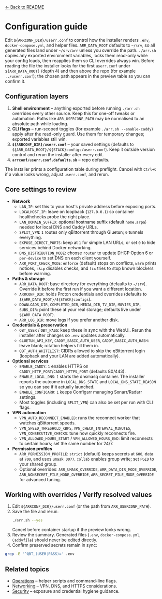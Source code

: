 [← Back to README](../README.md)

# Configuration guide

Edit `${ARRCONF_DIR}/userr.conf` to control how the installer renders `.env`, `docker-compose.yml`, and helper files. `ARR_DATA_ROOT` defaults to `~/srv`, so all generated files land under `~/srv/arr` unless you override the path. `./arr.sh` copies any exported environment variables, locks them read-only while your config loads, then reapplies them so CLI overrides always win. Before reading the file the installer looks for the first `userr.conf` under `${ARR_DATA_ROOT}` (depth 4) and then above the repo (for example `../userr.conf`); the chosen path appears in the preview table so you can confirm it.

## Configuration layers

1. **Shell environment** – anything exported before running `./arr.sh` overrides every other source. Keep this for one-off tweaks or automation. Paths like `ARR_USERCONF_PATH` may be normalised to an absolute path while loading.
2. **CLI flags** – run-scoped toggles (for example `./arr.sh --enable-caddy`) apply after the read-only guard. Use them for temporary changes; exported variables still win.
3. **`${ARRCONF_DIR}/userr.conf`** – your saved settings (defaults to `${ARR_DATA_ROOT}/${STACK}configs/userr.conf`). Keep it outside version control and rerun the installer after every edit.
4. **`arrconf/userr.conf.defaults.sh`** – repo defaults.

The installer prints a configuration table during preflight. Cancel with `Ctrl+C` if a value looks wrong, adjust `userr.conf`, and rerun.

## Core settings to review

- **Network**
  - `LAN_IP`: set this to your host's private address before exposing ports.
  - `LOCALHOST_IP`: leave on loopback (`127.0.0.1`) so container healthchecks probe the right place.
  - `LAN_DOMAIN_SUFFIX`: optional hostname suffix (default `home.arpa`) needed for local DNS and Caddy URLs.
  - `SPLIT_VPN`: `1` routes only qBittorrent through Gluetun; `0` tunnels everything.
  - `EXPOSE_DIRECT_PORTS`: keep at `1` for simple LAN URLs, or set `0` to hide services behind Docker networking.
  - `DNS_DISTRIBUTION_MODE`: choose `router` to update DHCP Option 6 or `per-device` to set DNS on each client yourself.
  - `ARR_PORT_CHECK_MODE`: `enforce` (default) stops on conflicts, `warn` prints notices, `skip` disables checks, and `fix` tries to stop known blockers before warning.
- **Paths & storage**
  - `ARR_DATA_ROOT`: base directory for everything (defaults to `~/srv`). Override it before the first run if you want a different location.
  - `ARRCONF_DIR`: holds Proton credentials and overrides (defaults to `${ARR_DATA_ROOT}/${STACK}configs`).
  - `DOWNLOADS_DIR`, `COMPLETED_DIR`, `MEDIA_DIR`, `TV_DIR`, `MOVIES_DIR`, `SUBS_DIR`: point these at your real storage; defaults live under `${ARR_DATA_ROOT}`.
  - `ARR_LOG_DIR`: move logs if you prefer another disk.
- **Credentials & preservation**
  - `QBT_USER` / `QBT_PASS`: keep these in sync with the WebUI. Rerun the installer after changes so `.env` updates automatically.
  - `GLUETUN_API_KEY`, `CADDY_BASIC_AUTH_USER`, `CADDY_BASIC_AUTH_HASH`: leave blank; rotation helpers fill them in.
  - `QBT_AUTH_WHITELIST`: CIDRs allowed to skip the qBittorrent login (loopback and your LAN are added automatically).
- **Optional services**
  - `ENABLE_CADDY`: `1` enables HTTPS on `CADDY_HTTP_PORT`/`CADDY_HTTPS_PORT` (defaults 80/443).
  - `ENABLE_LOCAL_DNS`: `1` starts the dnsmasq container. The installer reports the outcome in `LOCAL_DNS_STATE` and `LOCAL_DNS_STATE_REASON` so you can see if it actually launched.
  - `ENABLE_CONFIGARR`: `1` keeps Configarr managing Sonarr/Radarr settings.
  - Most toggles (including `SPLIT_VPN`) can also be set per run with CLI flags.
- **VPN automation**
  - `VPN_AUTO_RECONNECT_ENABLED`: runs the reconnect worker that watches qBittorrent speeds.
  - `VPN_SPEED_THRESHOLD_KBPS`, `VPN_CHECK_INTERVAL_MINUTES`, `VPN_CONSECUTIVE_CHECKS`: tune how quickly reconnects fire.
  - `VPN_ALLOWED_HOURS_START` / `VPN_ALLOWED_HOURS_END`: limit reconnects to certain hours; set the same number for 24/7.
- **Permission profiles**
  - `ARR_PERMISSION_PROFILE`: `strict` (default) keeps secrets at `600`, data at `700`, and uses `umask 0077`. `collab` enables group write; set `PGID` to your shared group.
  - Optional overrides: `ARR_UMASK_OVERRIDE`, `ARR_DATA_DIR_MODE_OVERRIDE`, `ARR_NONSECRET_FILE_MODE_OVERRIDE`, `ARR_SECRET_FILE_MODE_OVERRIDE` for advanced tuning.

## Working with overrides / Verify resolved values

1. Edit `${ARRCONF_DIR}/userr.conf` (or the path from `ARR_USERCONF_PATH`).
2. Save the file and rerun:
   ```bash
   ./arr.sh --yes
   ```
   Cancel before container startup if the preview looks wrong.
3. Review the summary. Generated files (`.env`, `docker-compose.yml`, `Caddyfile`) should never be edited directly.
4. Confirm preserved secrets remain in sync:
  ```bash
  grep -E '^QBT_(USER|PASS)=' .env
  ```

## Related topics
- [Operations](operations.md) – helper scripts and command-line flags.
- [Networking](networking.md) – VPN, DNS, and HTTPS considerations.
- [Security](security.md) – exposure and credential hygiene guidance.
